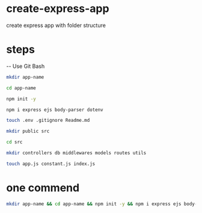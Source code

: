 # create-express-app

create express app with folder structure

# steps

-- Use Git Bash

```bash
mkdir app-name
```

```bash
cd app-name
```

```bash
npm init -y
```

```bash
npm i express ejs body-parser dotenv
```

```bash
touch .env .gitignore Readme.md
```

```bash
mkdir public src
```

```bash
cd src
```

```bash
mkdir controllers db middlewares models routes utils
```

```bash
touch app.js constant.js index.js
```

# one commend

```bash
mkdir app-name && cd app-name && npm init -y && npm i express ejs body-parser dotenv && touch .env .gitignore Readme.md && mkdir public src && cd src && mkdir controllers db middlewares models routes utils && touch app.js constant.js index.js
```
